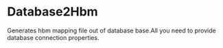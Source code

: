 # Database2Hbm
Generates hbm mapping file out of database base.All you need to provide database connection properties.
